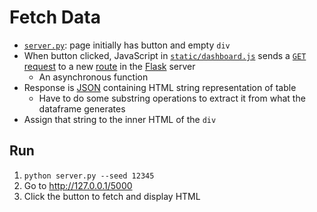 # Fetch Data

<p id="terms"></p>

-   [`server.py`](./server.py): page initially has button and empty `div`
-   When button clicked, JavaScript in [`static/dashboard.js`](static/dashboard.js)
    sends a [`GET`](g:http-get) [request](g:http-request) to a new [route](g:route) in the [Flask][flask] server
    -   An asynchronous function
-   Response is [JSON](g:json) containing HTML string representation of table
    -   Have to do some substring operations to extract it from what the dataframe generates
-   Assign that string to the inner HTML of the `div`

## Run

1.  `python server.py --seed 12345`
1.  Go to <http://127.0.0.1/5000>
1.  Click the button to fetch and display HTML

[flask]: https://flask.palletsprojects.com/
